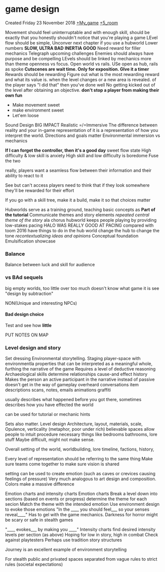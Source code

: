 # game design
Created Friday 23 November 2018
[+My_game](./game_design/My_game.markdown)
[+5_room](./game_design/5_room.markdown)


Movement should feel uninterruptable and with enough skill, should be exactly that
you honestly shouldn't notice that you're playing a game
LEvel flow should be simple, 
Unconver next chapter if you use a hubworld
Lower numbers
**SLOW, ULTRA BAD**
**INERTIA GOOD**
Need reward for filler mechanics
Telegraph upcoming challenges
Enemies should always have purpose and be compelling
LEvels should be linked by mechanics more than theme
openness vs focus. Open world vs rails. 
USe open as hub, rails as spoke
**Cutscenes are wait time. Only for exposition. GIve it a timer**
Rewards should be rewarding 
Figure out what is the most rewarding reward and what its value is.
when the level changes or a new area is revealed. of the player says "I did that" then you've done well
No getting kicked out of the level after obtaining an objective.
**don't stop a player from making their own fun**

* Make movement sweet
* make environment sweet
* Let'em loose

Sound Design
BIG IMPACT 
Realistic =/=Immersive
The difference between reality and your in-game representation of it is a representation of how you interpret the world. 
Directions and goals matter
Environmental immersion vs mechanics

**If I can forget the controller, then it's a good day**
sweet flow state
High difficulty & low skill is anxiety
High skill and low difficulty is boredome
Fuse the two

really, players want a seamless flow between their information and their ability to react to it

See but can't access
players need to think that if they look somewhere they'll be rewarded for their effort

If you go with a skill tree, make it a build, make it so that choices matter



Hubworlds serve as a training ground, teaching basic concepts as **Part of the tutorial**
Communicate themes and story elements 
*repeated central theme of the story* ala chorus
hubworld keeps people playing by providing low-stakes pacing
HALO WAS REALLY GOOD AT PACING compared with toom 2016
have things to do in the hub world
change the hub to change the tone *recontextualizing ideas and opinions*
Conceptual foundation
Emulsification showcase

### Balance
Balance between luck and skill for audience

### vs BAd sequels
big empty worlds, too little over too much
doesn't know what game it is
see "design by subtraction"

NON(Unique and interesting NPCs)

#### Bad design choice
Test and see how **little** 


PUT NOTES ON MAP

### Level design and story

Set dressing Environmental storytelling. 
Staging player-space with environmentla properties that can be interpreted as a meaningful whole, furthing the narrative of the game
Requires a level of deductive reasoning
Archaeological skills
determine relationships
cause-and effect
history
Makes the person an active participant in the narrative instead of passive
doesn't get in the way of gameplay
overheard conversations
item descriptions
scans, notes, emails
animations 
graffiti

usually describes what happened before you got there, sometimes describes how you have effected the world

can be used for tutorial or mechanic hints


Sets also matter.
Level design
Architecture, layout, materials, scale,
Opulence, verticality (metaphor, poor under rich)
 believable spaces allow people to intuit procedure
necessary things like bedrooms bathrooms, lore stuff
Maybe difficult, might not make sense.
	
Overall setting of the world, worldbuilding, lore
timeline, factions, history, 
	
Every level of representation should be referring to the same thing
Make sure teams come together to make sure vision is shared

setting can be used to create emotion (such as caves or crevices causing feelings of pressure)
Very much analogous to art design and composition. 
Colors make a massive difference
	
Emotion charts and intensity charts
Emotion charts
Break a level down into sections (based on events or progress)
determine the theme for each secion
Match the theme with the intended emotion
Use environment design to evoke those emotions
"In the ____ you should feel___ so your senses reveal____"
Has to gel with the game mechanics. Darkness for horror might be scary or safe in stealth games
	
"____ evokes___ by making you ____"
Intensity charts
find desired intensity levels per section (as above) 	Hoping for low in story, high in combat
Check against playtesters
Perhaps use tradition story structures
		
Journey is an excellent example of environment storytelling


For stealth public and privated spaces
separated from vague rules to strict rules (societal expectations)


